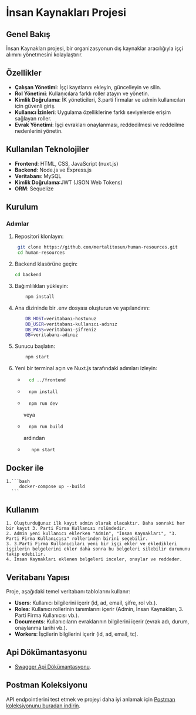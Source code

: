 # İnsan Kaynakları Projesi

## Genel Bakış

İnsan Kaynakları projesi, bir organizasyonun dış kaynaklar aracılığıyla işçi alımını yönetmesini kolaylaştırır.

## Özellikler

- **Çalışan Yönetimi**: İşçi kayıtlarını ekleyin, güncelleyin ve silin.
- **Rol Yönetimi**: Kullanıcılara farklı roller atayın ve yönetin.
- **Kimlik Doğrulama**: İK yöneticileri, 3.parti firmalar ve admin kullanıcıları için güvenli giriş.
- **Kullanıcı İzinleri**: Uygulama özelliklerine farklı seviyelerde erişim sağlayan roller.
- **Evrak Yönetimi**: İşçi evrakları onaylanması, reddedilmesi ve reddeilme nedenlerini yönetin.

## Kullanılan Teknolojiler

- **Frontend**: HTML, CSS, JavaScript (nuxt.js)
- **Backend**: Node.js ve Express.js
- **Veritabanı**: MySQL
- **Kimlik Doğrulama**:JWT (JSON Web Tokens)
- **ORM**: Sequelize

## Kurulum


### Adımlar



1. Repositori klonlayın:
   ```bash
    git clone https://github.com/mertalitosun/human-resources.git
    cd human-resources
   ```

2. Backend klasörüne geçin:
    ```bash
    cd backend
   ```
3. Bağımlılıkları yükleyin:
    ```bash
        npm install
    ```
4. Ana dizininde bir .env dosyası oluşturun ve yapılandırın:
    ```bash
        DB_HOST=veritabanı-hostunuz
        DB_USER=veritabanı-kullanıcı-adınız
        DB_PASS=veritabanı-şifreniz
        DB=veritabanı-adınız
    ```
5. Sunucu başlatın:
    ```bash
        npm start
    ```
6. Yeni bir terminal açın ve Nuxt.js tarafındaki adımları izleyin:
    - ```bash
        cd ../frontend
        ``` 
    - ```bash
        npm install
        ``` 
    - ```bash
        npm run dev 
        ``` 
        veya

    - ```bash
        npm run build
        ```
      ardından
    - ```bash
         npm start
      ```
## Docker ile
    1.```bash
         docker-compose up --build
      ```

## Kullanım
    1. Oluşturduğunuz ilk kayıt admin olarak olacaktır. Daha sonraki her bir kayıt 3. Parti Firma Kullanısı rolündedir.
    2. Admin yeni kullanıcı eklerken "Admin", "İnsan Kaynakları", "3. Parti Firma Kullanıcısı" rollerinden birini seçebilir.
    3. 3.Parti Firma Kullanıcıları yeni bir işçi ekler ve ekledikleri işçilerin belgelerini ekler daha sonra bu belgeleri silebilir durumunu takip edebilir.
    4. İnsan Kaynakları eklenen belgeleri inceler, onaylar ve reddeder.

## Veritabanı Yapısı

Proje, aşağıdaki temel veritabanı tablolarını kullanır:

- **Users**: Kullanıcı bilgilerini içerir (id, ad, email, şifre, rol vb.).
- **Roles**: Kullanıcı rollerinin tanımlarını içerir (Admin, İnsan Kaynakları, 3. Parti Firma Kullanıcısı vb.).
- **Documents**: Kullanıcıların evraklarının bilgilerini içerir (evrak adı, durum, onaylanma tarihi vb.).
- **Workers**: İşçilerin bilgilerini içerir (id, ad, email, tc).

## Api Dökümantasyonu

- [Swagger Api Dökümantasyonu](http://localhost:8000/api-docs/).

## Postman Koleksiyonu

API endpointlerini test etmek ve projeyi daha iyi anlamak için [Postman koleksiyonunu buradan indirin](./postman/human-resources.postman_collection.json).
